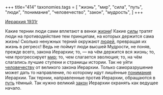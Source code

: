+++
title="414"
taxonomies.tags = [
 "жизнь",
 "мир",
 "сила",
 "путь",
 "люди",
 "понимание",
 "человечество",
 "закон",
 "мудрость",
]
+++

[Иерархия 1931г](/agni/1931)

Какие тернии люди сами вплетают в венки [жизни](/tags/жизнь)! Какие [силы](/tags/сила) тратят люди на противодействие тем принципам, на которых держится сама жизнь! Сколько ненужных терний окружают [людей](/tags/люди), превращая их жизнь в регресс! Ведь не поймут люди высшей Мудрости, не поняв, прежде всего, закона Иерархии; то, — на чём держится вся жизнь; то, чем прогрессирует [мир](/tags/мир); то, чем слагается эволюция; то, на чём слагались лучшие ступени и страницы истории. Так не уйти [человечеству](/tags/человечество) от великого закона Иерархии. Только саморазрушение может дать то направление, по которому идут лишённые [понимания](/tags/понимание) Иерархии. Так тернии, направленные против Иерархии, обращаются в [путь](/tags/путь) тёмный. Так нужно великий [закон](/tags/закон) Иерархии охранять как ведущее начало.   

